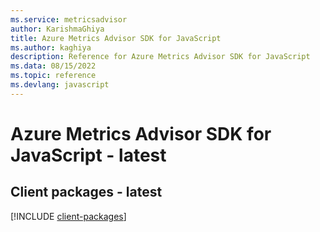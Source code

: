 ```yaml
---
ms.service: metricsadvisor
author: KarishmaGhiya
title: Azure Metrics Advisor SDK for JavaScript
ms.author: kaghiya
description: Reference for Azure Metrics Advisor SDK for JavaScript
ms.data: 08/15/2022
ms.topic: reference
ms.devlang: javascript
---
```

# Azure Metrics Advisor SDK for JavaScript - latest

## Client packages - latest
[!INCLUDE [client-packages](metrics-advisor-client-index.md)]